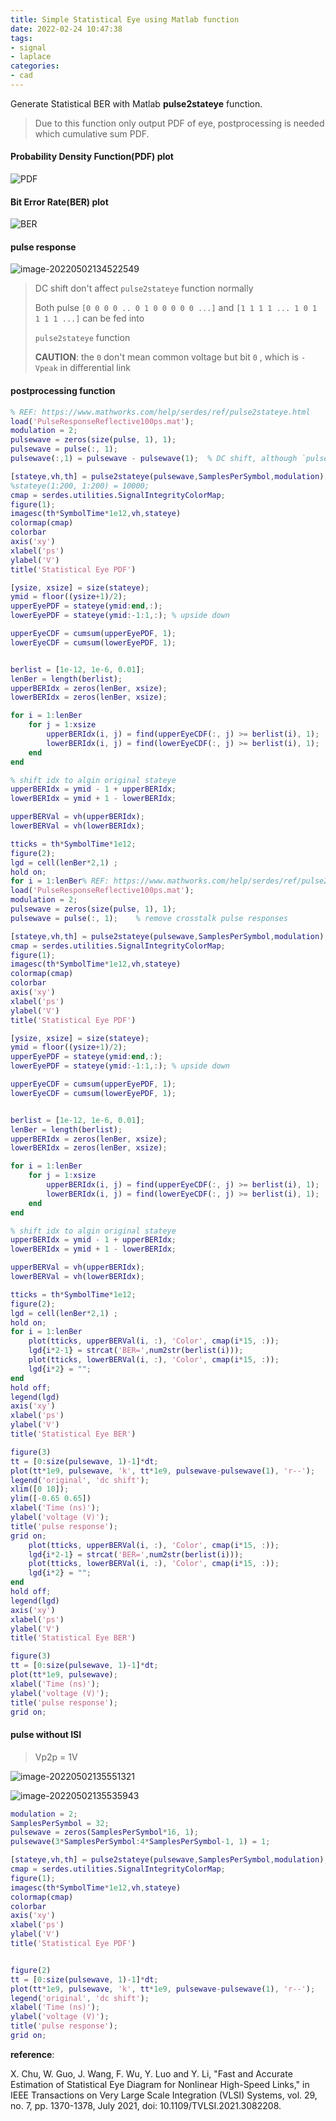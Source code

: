 ```yaml
---
title: Simple Statistical Eye using Matlab function
date: 2022-02-24 10:47:38
tags:
- signal
- laplace
categories:
- cad
---
```


Generate Statistical BER with Matlab **pulse2stateye** function.

> Due to this function only output PDF of eye, postprocessing is needed which cumulative sum PDF.

#### Probability Density Function(PDF) plot
![PDF](simpleStatEye/PDF.jpg)

#### Bit Error Rate(BER) plot
![BER](simpleStatEye/BER.jpg)

#### pulse response

![image-20220502134522549](simpleStatEye/image-20220502134522549.png)

> DC shift don't affect `pulse2stateye` function normally
>
> Both pulse `[0 0 0 0 .. 0 1 0 0 0 0 0 ...]` and `[1 1 1 1 ... 1 0 1 1 1 1 ...]` can be fed into 
>
> `pulse2stateye` function
>
> **CAUTION**: the `0` don't mean common voltage but bit `0` , which is `-Vpeak` in differential link

#### postprocessing function

```matlab
% REF: https://www.mathworks.com/help/serdes/ref/pulse2stateye.html
load('PulseResponseReflective100ps.mat');
modulation = 2;
pulsewave = zeros(size(pulse, 1), 1);
pulsewave = pulse(:, 1);
pulsewave(:,1) = pulsewave - pulsewave(1);  % DC shift, although `pulse2stateye` shift internally

[stateye,vh,th] = pulse2stateye(pulsewave,SamplesPerSymbol,modulation);
%stateye(1:200, 1:200) = 10000;
cmap = serdes.utilities.SignalIntegrityColorMap;
figure(1);
imagesc(th*SymbolTime*1e12,vh,stateye)
colormap(cmap)
colorbar
axis('xy')
xlabel('ps')
ylabel('V')
title('Statistical Eye PDF')

[ysize, xsize] = size(stateye);
ymid = floor((ysize+1)/2);
upperEyePDF = stateye(ymid:end,:); 
lowerEyePDF = stateye(ymid:-1:1,:); % upside down

upperEyeCDF = cumsum(upperEyePDF, 1);
lowerEyeCDF = cumsum(lowerEyePDF, 1);


berlist = [1e-12, 1e-6, 0.01];
lenBer = length(berlist);
upperBERIdx = zeros(lenBer, xsize);
lowerBERIdx = zeros(lenBer, xsize);

for i = 1:lenBer
    for j = 1:xsize
        upperBERIdx(i, j) = find(upperEyeCDF(:, j) >= berlist(i), 1);
        lowerBERIdx(i, j) = find(lowerEyeCDF(:, j) >= berlist(i), 1);
    end
end

% shift idx to algin original stateye
upperBERIdx = ymid - 1 + upperBERIdx;
lowerBERIdx = ymid + 1 - lowerBERIdx;

upperBERVal = vh(upperBERIdx);
lowerBERVal = vh(lowerBERIdx);

tticks = th*SymbolTime*1e12;
figure(2);
lgd = cell(lenBer*2,1) ;
hold on;
for i = 1:lenBer% REF: https://www.mathworks.com/help/serdes/ref/pulse2stateye.html
load('PulseResponseReflective100ps.mat');
modulation = 2;
pulsewave = zeros(size(pulse, 1), 1);
pulsewave = pulse(:, 1);    % remove crosstalk pulse responses

[stateye,vh,th] = pulse2stateye(pulsewave,SamplesPerSymbol,modulation);
cmap = serdes.utilities.SignalIntegrityColorMap;
figure(1);
imagesc(th*SymbolTime*1e12,vh,stateye)
colormap(cmap)
colorbar
axis('xy')
xlabel('ps')
ylabel('V')
title('Statistical Eye PDF')

[ysize, xsize] = size(stateye);
ymid = floor((ysize+1)/2);
upperEyePDF = stateye(ymid:end,:); 
lowerEyePDF = stateye(ymid:-1:1,:); % upside down

upperEyeCDF = cumsum(upperEyePDF, 1);
lowerEyeCDF = cumsum(lowerEyePDF, 1);


berlist = [1e-12, 1e-6, 0.01];
lenBer = length(berlist);
upperBERIdx = zeros(lenBer, xsize);
lowerBERIdx = zeros(lenBer, xsize);

for i = 1:lenBer
    for j = 1:xsize
        upperBERIdx(i, j) = find(upperEyeCDF(:, j) >= berlist(i), 1);
        lowerBERIdx(i, j) = find(lowerEyeCDF(:, j) >= berlist(i), 1);
    end
end

% shift idx to algin original stateye
upperBERIdx = ymid - 1 + upperBERIdx;
lowerBERIdx = ymid + 1 - lowerBERIdx;

upperBERVal = vh(upperBERIdx);
lowerBERVal = vh(lowerBERIdx);

tticks = th*SymbolTime*1e12;
figure(2);
lgd = cell(lenBer*2,1) ;
hold on;
for i = 1:lenBer
    plot(tticks, upperBERVal(i, :), 'Color', cmap(i*15, :));
    lgd{i*2-1} = strcat('BER=',num2str(berlist(i)));
    plot(tticks, lowerBERVal(i, :), 'Color', cmap(i*15, :));
    lgd{i*2} = "";
end
hold off;
legend(lgd)
axis('xy')
xlabel('ps')
ylabel('V')
title('Statistical Eye BER')

figure(3)
tt = [0:size(pulsewave, 1)-1]*dt;
plot(tt*1e9, pulsewave, 'k', tt*1e9, pulsewave-pulsewave(1), 'r--');
legend('original', 'dc shift');
xlim([0 10]);
ylim([-0.65 0.65])
xlabel('Time (ns)');
ylabel('voltage (V)');
title('pulse response');
grid on;
    plot(tticks, upperBERVal(i, :), 'Color', cmap(i*15, :));
    lgd{i*2-1} = strcat('BER=',num2str(berlist(i)));
    plot(tticks, lowerBERVal(i, :), 'Color', cmap(i*15, :));
    lgd{i*2} = "";
end
hold off;
legend(lgd)
axis('xy')
xlabel('ps')
ylabel('V')
title('Statistical Eye BER')

figure(3)
tt = [0:size(pulsewave, 1)-1]*dt;
plot(tt*1e9, pulsewave);
xlabel('Time (ns)');
ylabel('voltage (V)');
title('pulse response');
grid on;
```

#### pulse without ISI

> Vp2p = 1V

![image-20220502135551321](simpleStatEye/image-20220502135551321.png)

![image-20220502135535943](simpleStatEye/image-20220502135535943.png)

```matlab
modulation = 2;
SamplesPerSymbol = 32;
pulsewave = zeros(SamplesPerSymbol*16, 1);
pulsewave(3*SamplesPerSymbol:4*SamplesPerSymbol-1, 1) = 1;

[stateye,vh,th] = pulse2stateye(pulsewave,SamplesPerSymbol,modulation);
cmap = serdes.utilities.SignalIntegrityColorMap;
figure(1);
imagesc(th*SymbolTime*1e12,vh,stateye)
colormap(cmap)
colorbar
axis('xy')
xlabel('ps')
ylabel('V')
title('Statistical Eye PDF')


figure(2)
tt = [0:size(pulsewave, 1)-1]*dt;
plot(tt*1e9, pulsewave, 'k', tt*1e9, pulsewave-pulsewave(1), 'r--');
legend('original', 'dc shift');
xlabel('Time (ns)');
ylabel('voltage (V)');
title('pulse response');
grid on;
```



**reference**:

X. Chu, W. Guo, J. Wang, F. Wu, Y. Luo and Y. Li, "Fast and Accurate Estimation of Statistical Eye Diagram for Nonlinear High-Speed Links," in IEEE Transactions on Very Large Scale Integration (VLSI) Systems, vol. 29, no. 7, pp. 1370-1378, July 2021, doi: 10.1109/TVLSI.2021.3082208.
